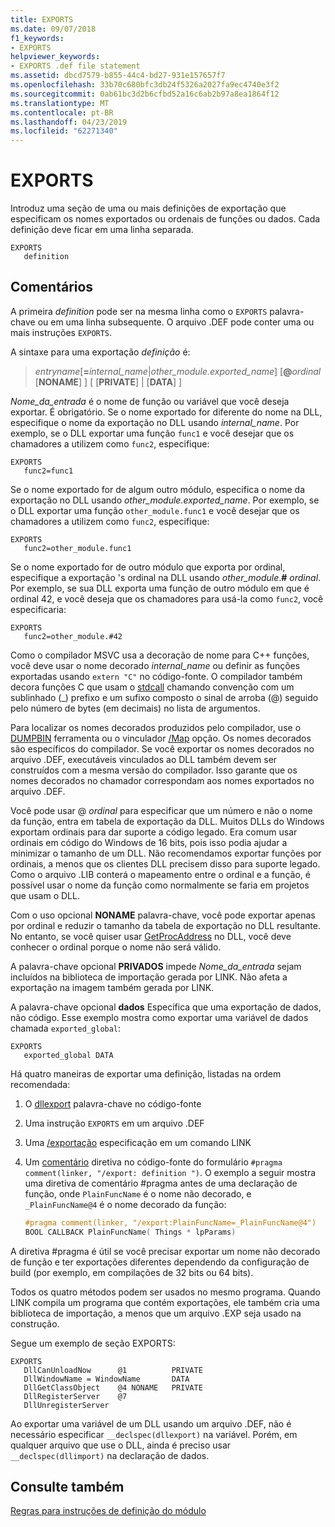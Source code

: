 ```yaml
---
title: EXPORTS
ms.date: 09/07/2018
f1_keywords:
- EXPORTS
helpviewer_keywords:
- EXPORTS .def file statement
ms.assetid: dbcd7579-b855-44c4-bd27-931e157657f7
ms.openlocfilehash: 33b70c680bfc3db24f5326a2027fa9ec4740e3f2
ms.sourcegitcommit: 0ab61bc3d2b6cfbd52a16c6ab2b97a8ea1864f12
ms.translationtype: MT
ms.contentlocale: pt-BR
ms.lasthandoff: 04/23/2019
ms.locfileid: "62271340"
---
```

# <a name="exports"></a>EXPORTS

Introduz uma seção de uma ou mais definições de exportação que especificam os nomes exportados ou ordenais de funções ou dados. Cada definição deve ficar em uma linha separada.

```DEF
EXPORTS
   definition
```

## <a name="remarks"></a>Comentários

A primeira *definition* pode ser na mesma linha como o `EXPORTS` palavra-chave ou em uma linha subsequente. O arquivo .DEF pode conter uma ou mais instruções `EXPORTS`.

A sintaxe para uma exportação *definição* é:

> *entryname*\[__=__*internal_name*|*other_module.exported_name*] \[**\@**_ordinal_ \[**NONAME**] ] \[ \[**PRIVATE**] | \[**DATA**] ]

*Nome_da_entrada* é o nome de função ou variável que você deseja exportar. É obrigatório. Se o nome exportado for diferente do nome na DLL, especifique o nome da exportação no DLL usando *internal_name*. Por exemplo, se o DLL exportar uma função `func1` e você desejar que os chamadores a utilizem como `func2`, especifique:

```DEF
EXPORTS
   func2=func1
```

Se o nome exportado for de algum outro módulo, especifica o nome da exportação no DLL usando *other_module.exported_name*. Por exemplo, se o DLL exportar uma função `other_module.func1` e você desejar que os chamadores a utilizem como `func2`, especifique:

```DEF
EXPORTS
   func2=other_module.func1
```

Se o nome exportado for de outro módulo que exporta por ordinal, especifique a exportação 's ordinal na DLL usando *other_module*.__#__ *ordinal*. Por exemplo, se sua DLL exporta uma função de outro módulo em que é ordinal 42, e você deseja que os chamadores para usá-la como `func2`, você especificaria:

```DEF
EXPORTS
   func2=other_module.#42
```

Como o compilador MSVC usa a decoração de nome para C++ funções, você deve usar o nome decorado *internal_name* ou definir as funções exportadas usando `extern "C"` no código-fonte. O compilador também decora funções C que usam o [stdcall](../../cpp/stdcall.md) chamando convenção com um sublinhado (\_) prefixo e um sufixo composto o sinal de arroba (\@) seguido pelo número de bytes (em decimais) no lista de argumentos.

Para localizar os nomes decorados produzidos pelo compilador, use o [DUMPBIN](dumpbin-reference.md) ferramenta ou o vinculador [/Map](map-generate-mapfile.md) opção. Os nomes decorados são específicos do compilador. Se você exportar os nomes decorados no arquivo .DEF, executáveis vinculados ao DLL também devem ser construídos com a mesma versão do compilador. Isso garante que os nomes decorados no chamador correspondam aos nomes exportados no arquivo .DEF.

Você pode usar \@ *ordinal* para especificar que um número e não o nome da função, entra em tabela de exportação da DLL. Muitos DLLs do Windows exportam ordinais para dar suporte a código legado. Era comum usar ordinais em código do Windows de 16 bits, pois isso podia ajudar a minimizar o tamanho de um DLL. Não recomendamos exportar funções por ordinais, a menos que os clientes DLL precisem disso para suporte legado. Como o arquivo .LIB conterá o mapeamento entre o ordinal e a função, é possível usar o nome da função como normalmente se faria em projetos que usam o DLL.

Com o uso opcional **NONAME** palavra-chave, você pode exportar apenas por ordinal e reduzir o tamanho da tabela de exportação no DLL resultante. No entanto, se você quiser usar [GetProcAddress](/windows/desktop/api/libloaderapi/nf-libloaderapi-getprocaddress) no DLL, você deve conhecer o ordinal porque o nome não será válido.

A palavra-chave opcional **PRIVADOS** impede *Nome_da_entrada* sejam incluídos na biblioteca de importação gerada por LINK. Não afeta a exportação na imagem também gerada por LINK.

A palavra-chave opcional **dados** Especifica que uma exportação de dados, não código. Esse exemplo mostra como exportar uma variável de dados chamada `exported_global`:

```DEF
EXPORTS
   exported_global DATA
```

Há quatro maneiras de exportar uma definição, listadas na ordem recomendada:

1. O [dllexport](../../cpp/dllexport-dllimport.md) palavra-chave no código-fonte

1. Uma instrução `EXPORTS` em um arquivo .DEF

1. Uma [/exportação](export-exports-a-function.md) especificação em um comando LINK

1. Um [comentário](../../preprocessor/comment-c-cpp.md) diretiva no código-fonte do formulário `#pragma comment(linker, "/export: definition ")`. O exemplo a seguir mostra uma diretiva de comentário #pragma antes de uma declaração de função, onde `PlainFuncName` é o nome não decorado, e `_PlainFuncName@4` é o nome decorado da função:

    ```cpp
    #pragma comment(linker, "/export:PlainFuncName=_PlainFuncName@4")
    BOOL CALLBACK PlainFuncName( Things * lpParams)
    ```

A diretiva #pragma é útil se você precisar exportar um nome não decorado de função e ter exportações diferentes dependendo da configuração de build (por exemplo, em compilações de 32 bits ou 64 bits).

Todos os quatro métodos podem ser usados no mesmo programa. Quando LINK compila um programa que contém exportações, ele também cria uma biblioteca de importação, a menos que um arquivo .EXP seja usado na construção.

Segue um exemplo de seção EXPORTS:

```DEF
EXPORTS
   DllCanUnloadNow      @1          PRIVATE
   DllWindowName = WindowName       DATA
   DllGetClassObject    @4 NONAME   PRIVATE
   DllRegisterServer    @7
   DllUnregisterServer
```

Ao exportar uma variável de um DLL usando um arquivo .DEF, não é necessário especificar `__declspec(dllexport)` na variável. Porém, em qualquer arquivo que use o DLL, ainda é preciso usar `__declspec(dllimport)` na declaração de dados.

## <a name="see-also"></a>Consulte também

[Regras para instruções de definição do módulo](rules-for-module-definition-statements.md)
